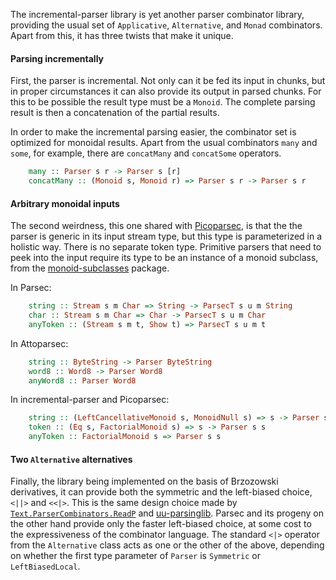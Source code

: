 The incremental-parser library is yet another parser combinator library, providing the usual set of `Applicative`,
`Alternative`, and `Monad` combinators. Apart from this, it has three twists that make it unique.

#### Parsing incrementally

First, the parser is incremental. Not only can it be fed its input in chunks, but in proper circumstances it can also
provide its output in parsed chunks. For this to be possible the result type must be a `Monoid`. The complete parsing
result is then a concatenation of the partial results.

In order to make the incremental parsing easier, the combinator set is optimized for monoidal results. Apart from the
usual combinators `many` and `some`, for example, there are `concatMany` and `concatSome` operators.

```haskell
    many :: Parser s r -> Parser s [r]
    concatMany :: (Monoid s, Monoid r) => Parser s r -> Parser s r
```

#### Arbitrary monoidal inputs

The second weirdness, this one shared with [Picoparsec](http://hackage.haskell.org/package/picoparsec), is that the the
parser is generic in its input stream type, but this type is parameterized in a holistic way. There is no separate token
type. Primitive parsers that need to peek into the input require its type to be an instance of a monoid subclass, from
the [monoid-subclasses](http://hackage.haskell.org/package/monoid-subclasses) package.

In Parsec:

```haskell
    string :: Stream s m Char => String -> ParsecT s u m String
    char :: Stream s m Char => Char -> ParsecT s u m Char
    anyToken :: (Stream s m t, Show t) => ParsecT s u m t
```

In Attoparsec:

```haskell
    string :: ByteString -> Parser ByteString
    word8 :: Word8 -> Parser Word8
    anyWord8 :: Parser Word8
```

In incremental-parser and Picoparsec:

```haskell
    string :: (LeftCancellativeMonoid s, MonoidNull s) => s -> Parser s s
    token :: (Eq s, FactorialMonoid s) => s -> Parser s s
    anyToken :: FactorialMonoid s => Parser s s
```

#### Two `Alternative` alternatives

Finally, the library being implemented on the basis of Brzozowski derivatives, it can provide both the symmetric and the
left-biased choice, `<||>` and `<<|>`. This is the same design choice made by
[`Text.ParserCombinators.ReadP`](http://hackage.haskell.org/package/base/docs/Text-ParserCombinators-ReadP.html#g:2) and
[uu-parsinglib](http://hackage.haskell.org/package/uu-parsinglib). Parsec and its progeny on the other hand provide only
the faster left-biased choice, at some cost to the expressiveness of the combinator language. The standard `<|>`
operator from the `Alternative` class acts as one or the other of the above, depending on whether the first type
parameter of `Parser` is `Symmetric` or `LeftBiasedLocal`.
